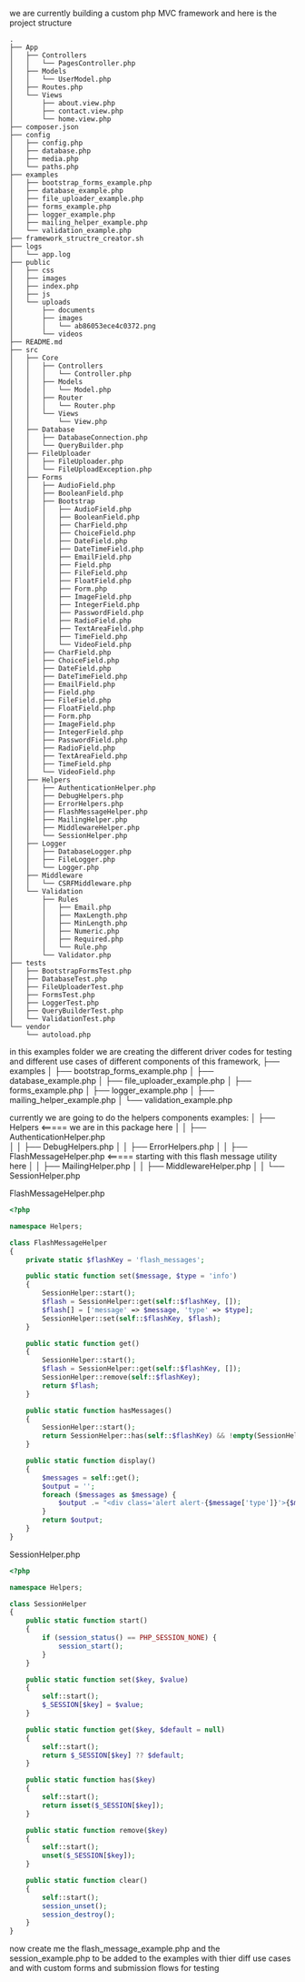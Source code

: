 we are currently building a custom  php MVC framework and here is the project structure

```console
.
├── App
│   ├── Controllers
│   │   └── PagesController.php
│   ├── Models
│   │   └── UserModel.php
│   ├── Routes.php
│   └── Views
│       ├── about.view.php
│       ├── contact.view.php
│       └── home.view.php
├── composer.json
├── config
│   ├── config.php
│   ├── database.php
│   ├── media.php
│   └── paths.php
├── examples
│   ├── bootstrap_forms_example.php
│   ├── database_example.php
│   ├── file_uploader_example.php
│   ├── forms_example.php
│   ├── logger_example.php
│   ├── mailing_helper_example.php
│   └── validation_example.php
├── framework_structre_creator.sh
├── logs
│   └── app.log
├── public
│   ├── css
│   ├── images
│   ├── index.php
│   ├── js
│   └── uploads
│       ├── documents
│       ├── images
│       │   └── ab86053ece4c0372.png
│       └── videos
├── README.md
├── src
│   ├── Core
│   │   ├── Controllers
│   │   │   └── Controller.php
│   │   ├── Models
│   │   │   └── Model.php
│   │   ├── Router
│   │   │   └── Router.php
│   │   └── Views
│   │       └── View.php
│   ├── Database
│   │   ├── DatabaseConnection.php
│   │   └── QueryBuilder.php
│   ├── FileUploader
│   │   ├── FileUploader.php
│   │   └── FileUploadException.php
│   ├── Forms
│   │   ├── AudioField.php
│   │   ├── BooleanField.php
│   │   ├── Bootstrap
│   │   │   ├── AudioField.php
│   │   │   ├── BooleanField.php
│   │   │   ├── CharField.php
│   │   │   ├── ChoiceField.php
│   │   │   ├── DateField.php
│   │   │   ├── DateTimeField.php
│   │   │   ├── EmailField.php
│   │   │   ├── Field.php
│   │   │   ├── FileField.php
│   │   │   ├── FloatField.php
│   │   │   ├── Form.php
│   │   │   ├── ImageField.php
│   │   │   ├── IntegerField.php
│   │   │   ├── PasswordField.php
│   │   │   ├── RadioField.php
│   │   │   ├── TextAreaField.php
│   │   │   ├── TimeField.php
│   │   │   └── VideoField.php
│   │   ├── CharField.php
│   │   ├── ChoiceField.php
│   │   ├── DateField.php
│   │   ├── DateTimeField.php
│   │   ├── EmailField.php
│   │   ├── Field.php
│   │   ├── FileField.php
│   │   ├── FloatField.php
│   │   ├── Form.php
│   │   ├── ImageField.php
│   │   ├── IntegerField.php
│   │   ├── PasswordField.php
│   │   ├── RadioField.php
│   │   ├── TextAreaField.php
│   │   ├── TimeField.php
│   │   └── VideoField.php
│   ├── Helpers
│   │   ├── AuthenticationHelper.php
│   │   ├── DebugHelpers.php
│   │   ├── ErrorHelpers.php
│   │   ├── FlashMessageHelper.php
│   │   ├── MailingHelper.php
│   │   ├── MiddlewareHelper.php
│   │   └── SessionHelper.php
│   ├── Logger
│   │   ├── DatabaseLogger.php
│   │   ├── FileLogger.php
│   │   └── Logger.php
│   ├── Middleware
│   │   └── CSRFMiddleware.php
│   └── Validation
│       ├── Rules
│       │   ├── Email.php
│       │   ├── MaxLength.php
│       │   ├── MinLength.php
│       │   ├── Numeric.php
│       │   ├── Required.php
│       │   └── Rule.php
│       └── Validator.php
├── tests
│   ├── BootstrapFormsTest.php
│   ├── DatabaseTest.php
│   ├── FileUploaderTest.php
│   ├── FormsTest.php
│   ├── LoggerTest.php
│   ├── QueryBuilderTest.php
│   └── ValidationTest.php
└── vendor
    └── autoload.php
```

in this examples folder we are creating the different driver codes for testing and  different use cases of different components of this framework,
├── examples
│   ├── bootstrap_forms_example.php
│   ├── database_example.php
│   ├── file_uploader_example.php
│   ├── forms_example.php
│   ├── logger_example.php
│   ├── mailing_helper_example.php
│   └── validation_example.php

currently we are going to do the helpers components examples:
│   ├── Helpers <===== we are in this package here
│   │   ├── AuthenticationHelper.php   
│   │   ├── DebugHelpers.php
│   │   ├── ErrorHelpers.php
│   │   ├── FlashMessageHelper.php   <===== starting with this flash message utility here
│   │   ├── MailingHelper.php
│   │   ├── MiddlewareHelper.php
│   │   └── SessionHelper.php

FlashMessageHelper.php

```php
<?php

namespace Helpers;

class FlashMessageHelper
{
    private static $flashKey = 'flash_messages';

    public static function set($message, $type = 'info')
    {
        SessionHelper::start();
        $flash = SessionHelper::get(self::$flashKey, []);
        $flash[] = ['message' => $message, 'type' => $type];
        SessionHelper::set(self::$flashKey, $flash);
    }

    public static function get()
    {
        SessionHelper::start();
        $flash = SessionHelper::get(self::$flashKey, []);
        SessionHelper::remove(self::$flashKey);
        return $flash;
    }

    public static function hasMessages()
    {
        SessionHelper::start();
        return SessionHelper::has(self::$flashKey) && !empty(SessionHelper::get(self::$flashKey));
    }

    public static function display()
    {
        $messages = self::get();
        $output = '';
        foreach ($messages as $message) {
            $output .= "<div class='alert alert-{$message['type']}'>{$message['message']}</div>";
        }
        return $output;
    }
}
```

SessionHelper.php
```php
<?php

namespace Helpers;

class SessionHelper
{
    public static function start()
    {
        if (session_status() == PHP_SESSION_NONE) {
            session_start();
        }
    }

    public static function set($key, $value)
    {
        self::start();
        $_SESSION[$key] = $value;
    }

    public static function get($key, $default = null)
    {
        self::start();
        return $_SESSION[$key] ?? $default;
    }

    public static function has($key)
    {
        self::start();
        return isset($_SESSION[$key]);
    }

    public static function remove($key)
    {
        self::start();
        unset($_SESSION[$key]);
    }

    public static function clear()
    {
        self::start();
        session_unset();
        session_destroy();
    }
}
```

now create me the flash_message_example.php and the session_example.php
to be added to the examples with thier diff use cases and with custom forms and submission flows for testing



  